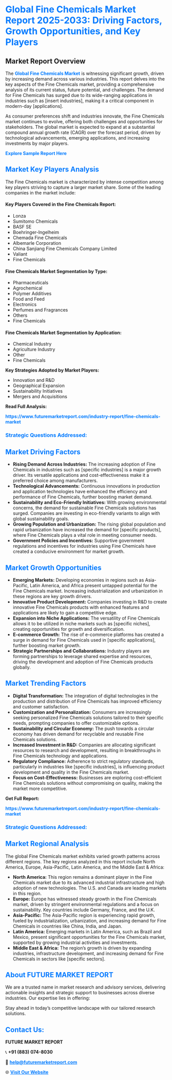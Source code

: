 <h1 style="color: #007BFF;">Global Fine Chemicals Market Report 2025-2033: Driving Factors, Growth Opportunities, and Key Players</h1>

<section id="overview">
<h2>Market Report Overview</h2>
<p>The <a href="https://www.futuremarketreport.com/industry-report/fine-chemicals-market" style="color: #007BFF; text-decoration: none;"><strong>Global Fine Chemicals Market</strong></a> is witnessing significant growth, driven by increasing demand across various industries. This report delves into the key aspects of the Fine Chemicals market, providing a comprehensive analysis of its current status, future potential, and challenges. The demand for Fine Chemicals has surged due to its wide-ranging applications in industries such as [insert industries], making it a critical component in modern-day [applications].</p>
<p>As consumer preferences shift and industries innovate, the Fine Chemicals market continues to evolve, offering both challenges and opportunities for stakeholders. The global market is expected to expand at a substantial compound annual growth rate (CAGR) over the forecast period, driven by technological advancements, emerging applications, and increasing investments by major players.</p>
</section>

<section id="overview">
<p><a href="https://www.futuremarketreport.com/request-sample/reportId=27227" style="color: #007BFF; text-decoration: none;"><strong>Explore Sample Report Here</strong></a></p>
</section>

<section id="key-players">
<h2 style="color: #007BFF;">Market Key Players Analysis</h2>
<p>The Fine Chemicals market is characterized by intense competition among key players striving to capture a larger market share. Some of the leading companies in the market include:</p>
<h4>Key Players Covered in the Fine Chemicals Report:</h4>
<ul><li>Lonza</li><li>Sumitomo Chemicals</li><li>BASF SE</li><li>Boehringer-Ingelheim</li><li>Chemada Fine Chemicals</li><li>Albemarle Corporation</li><li>China Sanjiang Fine Chemicals Company Limited</li><li>Valiant</li><li>Fine Chemicals</li></ul>
<h4>Fine Chemicals Market Segmentation by Type:</h4>
<ul><li>Pharmaceuticals</li><li>Agrochemical</li><li>Polymer Additives</li><li>Food and Feed</li><li>Electronics</li><li>Perfumes and Fragrances</li><li>Others</li><li>Fine Chemicals</li></ul>

<h4>Fine Chemicals Market Segmentation by Application:</h4>
<ul><li>Chemical Industry</li><li>Agriculture Industry</li><li>Other</li><li>Fine Chemicals</li></ul>
<p><strong>Key Strategies Adopted by Market Players:</strong></p>
<ul>
<li>Innovation and R&D</li>
<li>Geographical Expansion</li>
<li>Sustainability Initiatives</li>
<li>Mergers and Acquisitions</li>
</ul>
</section>

<section>
<p><strong>Read Full Analysis: </strong></p><a href="https://www.futuremarketreport.com/industry-report/fine-chemicals-market" style="color: #007BFF; text-decoration: none;"><strong>https://www.futuremarketreport.com/industry-report/fine-chemicals-market</strong></a>
<h3 style="color: #007BFF;">Strategic Questions Addressed:</h3>
</section>

<section id="driving-factors">
<h2 style="color: #007BFF;">Market Driving Factors</h2>
<ul>
<li><strong>Rising Demand Across Industries:</strong> The increasing adoption of Fine Chemicals in industries such as [specific industries] is a major growth driver. Its versatile applications and cost-effectiveness make it a preferred choice among manufacturers.</li>
<li><strong>Technological Advancements:</strong> Continuous innovations in production and application technologies have enhanced the efficiency and performance of Fine Chemicals, further boosting market demand.</li>
<li><strong>Sustainability and Eco-Friendly Initiatives:</strong> With growing environmental concerns, the demand for sustainable Fine Chemicals solutions has surged. Companies are investing in eco-friendly variants to align with global sustainability goals.</li>
<li><strong>Growing Population and Urbanization:</strong> The rising global population and rapid urbanization have increased the demand for [specific products], where Fine Chemicals plays a vital role in meeting consumer needs.</li>
<li><strong>Government Policies and Incentives:</strong> Supportive government regulations and incentives for industries using Fine Chemicals have created a conducive environment for market growth.</li>
</ul>
</section>

<section id="growth-opportunities">
<h2 style="color: #007BFF;">Market Growth Opportunities</h2>
<ul>
<li><strong>Emerging Markets:</strong> Developing economies in regions such as Asia-Pacific, Latin America, and Africa present untapped potential for the Fine Chemicals market. Increasing industrialization and urbanization in these regions are key growth drivers.</li>
<li><strong>Innovative Product Development:</strong> Companies investing in R&D to create innovative Fine Chemicals products with enhanced features and applications are likely to gain a competitive edge.</li>
<li><strong>Expansion into Niche Applications:</strong> The versatility of Fine Chemicals allows it to be utilized in niche markets such as [specific niches], creating opportunities for growth and diversification.</li>
<li><strong>E-commerce Growth:</strong> The rise of e-commerce platforms has created a surge in demand for Fine Chemicals used in [specific applications], further boosting market growth.</li>
<li><strong>Strategic Partnerships and Collaborations:</strong> Industry players are forming partnerships to leverage shared expertise and resources, driving the development and adoption of Fine Chemicals products globally.</li>
</ul>
</section>

<section id="trending-factors">
<h2 style="color: #007BFF;">Market Trending Factors</h2>
<ul>
<li><strong>Digital Transformation:</strong> The integration of digital technologies in the production and distribution of Fine Chemicals has improved efficiency and customer satisfaction.</li>
<li><strong>Customization and Personalization:</strong> Consumers are increasingly seeking personalized Fine Chemicals solutions tailored to their specific needs, prompting companies to offer customizable options.</li>
<li><strong>Sustainability and Circular Economy:</strong> The push towards a circular economy has driven demand for recyclable and reusable Fine Chemicals solutions.</li>
<li><strong>Increased Investment in R&D:</strong> Companies are allocating significant resources to research and development, resulting in breakthroughs in Fine Chemicals technology and applications.</li>
<li><strong>Regulatory Compliance:</strong> Adherence to strict regulatory standards, particularly in industries like [specific industries], is influencing product development and quality in the Fine Chemicals market.</li>
<li><strong>Focus on Cost-Effectiveness:</strong> Businesses are exploring cost-efficient Fine Chemicals solutions without compromising on quality, making the market more competitive.</li>
</ul>
</section>

<section>
<p><strong>Get Full Report: </strong></p><a href="https://www.futuremarketreport.com/industry-report/fine-chemicals-market" style="color: #007BFF; text-decoration: none;"><strong>https://www.futuremarketreport.com/industry-report/fine-chemicals-market</strong></a>
<h3 style="color: #007BFF;">Strategic Questions Addressed:</h3>
</section>


<section id="regional-analysis">
<h2 style="color: #007BFF;">Market Regional Analysis</h2>
<p>The global Fine Chemicals market exhibits varied growth patterns across different regions. The key regions analyzed in this report include North America, Europe, Asia-Pacific, Latin America, and the Middle East & Africa:</p>
<ul>
<li><strong>North America:</strong> This region remains a dominant player in the Fine Chemicals market due to its advanced industrial infrastructure and high adoption of new technologies. The U.S. and Canada are leading markets in this region.</li>
<li><strong>Europe:</strong> Europe has witnessed steady growth in the Fine Chemicals market, driven by stringent environmental regulations and a focus on sustainability. Key countries include Germany, France, and the U.K.</li>
<li><strong>Asia-Pacific:</strong> The Asia-Pacific region is experiencing rapid growth, fueled by industrialization, urbanization, and increasing demand for Fine Chemicals in countries like China, India, and Japan.</li>
<li><strong>Latin America:</strong> Emerging markets in Latin America, such as Brazil and Mexico, present significant opportunities for the Fine Chemicals market, supported by growing industrial activities and investments.</li>
<li><strong>Middle East & Africa:</strong> The region’s growth is driven by expanding industries, infrastructure development, and increasing demand for Fine Chemicals in sectors like [specific sectors].</li>
</ul>
</section>

<footer>
<h2 style="color: #007BFF;">About FUTURE MARKET REPORT</h2>
<p>We are a trusted name in market research and advisory services, delivering actionable insights and strategic support to businesses across diverse industries. Our expertise lies in offering:</p>

<p>Stay ahead in today’s competitive landscape with our tailored research solutions.</p>

<h2 style="color: #007BFF;">Contact Us:</h2>
<p><strong>FUTURE MARKET REPORT</strong></p>
<p>📞 <strong>+91 (883) 074-8030</strong></p>
<p>📧 <strong><a href="mailto:help@futuremarketreport.com" style="color: #007BFF;">help@futuremarketreport.com</a></strong></p>
<p>🌐 <strong><a href="https://www.futuremarketreport.com/" style="color: #007BFF;">Visit Our Website</a></strong></p>
</footer>
